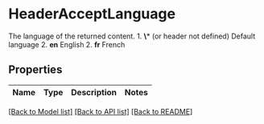 # HeaderAcceptLanguage

The language of the returned content.  1. **\\*** (or header not defined) Default language 2. **en** English 2. **fr** French  

## Properties

Name | Type | Description | Notes
------------ | ------------- | ------------- | -------------

[[Back to Model list]](../README.md#documentation-for-models) [[Back to API list]](../README.md#documentation-for-api-endpoints) [[Back to README]](../README.md)


